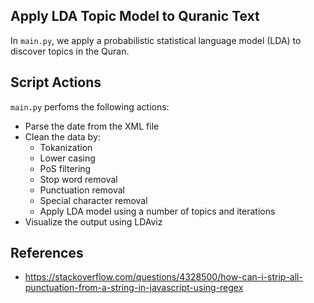## Apply LDA Topic Model to Quranic Text

In `main.py`, we apply a probabilistic statistical language model (LDA) to discover topics in the Quran.

## Script Actions

`main.py` perfoms the following actions:

- Parse the date from the XML file
- Clean the data by:
  * Tokanization
  * Lower casing
  * PoS filtering
  * Stop word removal
  * Punctuation removal
  * Special character removal
  * Apply LDA model using a number of topics and iterations
- Visualize the output using LDAviz

## References

- https://stackoverflow.com/questions/4328500/how-can-i-strip-all-punctuation-from-a-string-in-javascript-using-regex
